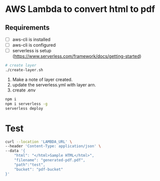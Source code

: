 # AWS Lambda to convert html to pdf

## Requirements

- [ ] aws-cli is installed
- [ ] aws-cli is configured
- [ ] serverless is setup (https://www.serverless.com/framework/docs/getting-started)

```sh
# create layer
./create-layer.sh
```

1. Make a note of layer created.
2. update the serverless.yml with layer arn.
3. create .env 

```sh
npm i
npm i serverless -g
serverless deploy
```

# Test
```sh
curl --location 'LAMBDA_URL' \
--header 'Content-Type: application/json' \
--data '{
    "html": "</html>Sample HTML</html>",
    "filename": "generated-pdf.pdf",
    "path":"test",
    "bucket": "pdf-bucket"
}'

```
